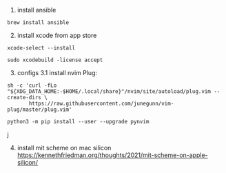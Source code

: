 1. install ansible
```
brew install ansible
```

2. install xcode from app store
```
xcode-select --install
```

```
sudo xcodebuild -license accept
```

3. configs
3.1 install nvim 
Plug:
```
sh -c 'curl -fLo "${XDG_DATA_HOME:-$HOME/.local/share}"/nvim/site/autoload/plug.vim --create-dirs \
       https://raw.githubusercontent.com/junegunn/vim-plug/master/plug.vim'
```

```
python3 -m pip install --user --upgrade pynvim
```
j

4. install mit scheme on mac silicon
https://kennethfriedman.org/thoughts/2021/mit-scheme-on-apple-silicon/